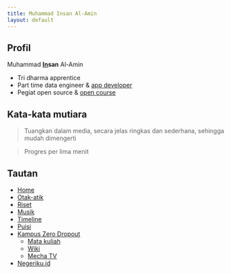 ```yaml
---
title: Muhammad Insan Al-Amin
layout: default
---
```


## Profil
Muhammad **[In](https://id.linkedin.com/in/insan-al-amin)san** Al-Amin
- Tri dharma apprentice
- Part time data engineer & [app developer](https://negeriku.id)
- Pegiat open source & [open course](https://mecha.id)

## Kata-kata mutiara
> Tuangkan dalam media, secara jelas ringkas dan sederhana, sehingga mudah dimengerti

> Progres per lima menit

## Tautan
- [Home](https://insanalamin.github.io)
- [Otak-atik](/skill)
- [Riset](/riset)
- [Musik](/musik)
- [Timeline](/timeline)
- [Puisi](/puisi)
- [Kampus Zero Dropout](https://mecha.id)
  - [Mata kuliah](https://mechaid.github.io/course-materials/)
  - [Wiki](https://mechaid.github.io/wiki/)
  - [Mecha TV](https://www.youtube.com/channel/UCAHKfmOwqZrShZ3SPhReqtg)
- [Negeriku.id](https://negeriku.id)
